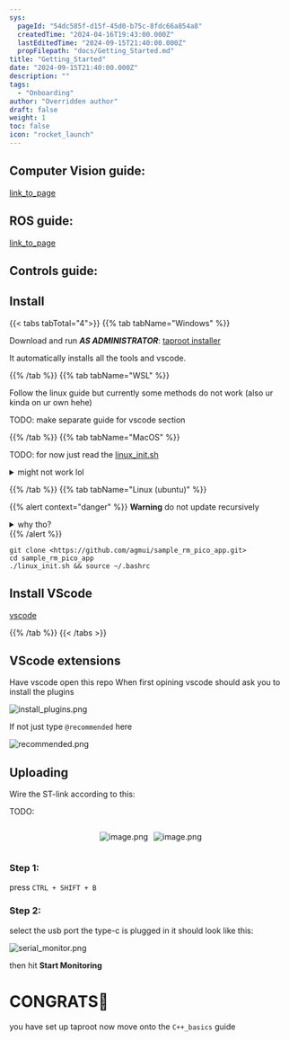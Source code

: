 ```yaml
---
sys:
  pageId: "54dc585f-d15f-45d0-b75c-8fdc66a854a8"
  createdTime: "2024-04-16T19:43:00.000Z"
  lastEditedTime: "2024-09-15T21:40:00.000Z"
  propFilepath: "docs/Getting_Started.md"
title: "Getting_Started"
date: "2024-09-15T21:40:00.000Z"
description: ""
tags:
  - "Onboarding"
author: "Overridden author"
draft: false
weight: 1
toc: false
icon: "rocket_launch"
---
```


## Computer Vision guide:

[link_to_page](86d45bc0-388b-4d26-8848-44f255f73d0e)

## ROS guide:

[link_to_page](3c76c1de-ec8f-46d6-8b0a-294005edc2d5)

## Controls guide:

## Install

{{< tabs tabTotal="4">}}
{{% tab tabName="Windows" %}}

Download and run _**AS ADMINISTRATOR**_: [taproot installer](https://github.com/Thornbots/TeachingFreshies/releases/tag/1.0)

It automatically installs all the tools and vscode.

{{% /tab %}}
{{% tab tabName="WSL" %}}

Follow the linux guide but currently some methods do not work (also ur kinda on ur own hehe)

TODO: make separate guide for vscode section

{{% /tab %}}
{{% tab tabName="MacOS" %}}

TODO: for now just read the [linux_init.sh](https://github.com/agmui/sample_rm_pico_app/blob/main/linux_init.sh)

<details>
<summary>might not work lol</summary>

`brew install libusb pkg-config`

Next install: [vscode](https://code.visualstudio.com/Download)

</details>

{{% /tab %}}
{{% tab tabName="Linux (ubuntu)" %}}

{{% alert context="danger" %}}
**Warning** do not update recursively
<details>
<summary>why tho?</summary>
There are some submodules that may go on for a while (like tinyusb) and I highly
recommend you don't need to get them.
If you want to see what submodules I update just look in `linux_init.sh`
</details>
{{% /alert %}}

```shell
git clone <https://github.com/agmui/sample_rm_pico_app.git>
cd sample_rm_pico_app
./linux_init.sh && source ~/.bashrc
```

## Install VScode

[vscode](https://code.visualstudio.com/Download)

{{% /tab %}}
{{< /tabs >}}

## VScode extensions

Have vscode open this repo
When first opining vscode should ask you to install the plugins

![install_plugins.png](https://prod-files-secure.s3.us-west-2.amazonaws.com/d518164a-d88e-44d1-a4ee-3adb3bd8bce0/89bd30f0-1825-4e77-867b-0a41ce370880/install_plugins.png?X-Amz-Algorithm=AWS4-HMAC-SHA256&X-Amz-Content-Sha256=UNSIGNED-PAYLOAD&X-Amz-Credential=ASIAZI2LB466SBGOU3QW%2F20250214%2Fus-west-2%2Fs3%2Faws4_request&X-Amz-Date=20250214T220152Z&X-Amz-Expires=3600&X-Amz-Security-Token=IQoJb3JpZ2luX2VjEA0aCXVzLXdlc3QtMiJIMEYCIQC2q8fP5GVnc7USbdLlQfp%2BBq0toYO17VLBuxERJuLA4gIhAJoLOXa%2B7QXgVtZPNVYqfdlAGEkQz8V1sKFSzkG4Bi99Kv8DCDYQABoMNjM3NDIzMTgzODA1Igz8viUB9GDTYAgcmq8q3AMDlPVjgAoEbNbpHbWoxRa0nYL2X79ahe6QO4RByutJIbBisUYat8LOKrq49G9OBjHWKjgD2aHB7vdqspN0%2FO%2BRA6hG2kcMmxHy4b5A1lBGYrj4Zolovpjx1flzsQcmrlyeSJijOS3vtPi4JPtfQEmSbKO5q78dX84FU0XMndlh7Gvp8LCuTKaCmkfMxtyBr8soxWLPAvkbqCktmialsZ2RbONNDx%2BsigKWFt7y%2F75IzkXwWrdsm6dY5GFvbnuCc3n%2BCKuPJPsxWRqmMnSsktDMee%2B5iMT6uRMVk7PHjP8xd5cLYuWypCtanj%2FPzZ4InhgR4F96cbS%2Fn7b%2Flzs3wxSFMe2CQZuLUc3Srdx2BoXndF3qmmjP3RaP9xrS%2F2T%2F06WgJozjE%2BYlD%2B04VjSO0LJ5dkJ5XmAdU8GnxTH6n60eWg%2BBbfQdDZT3Rk6YORy3e5FC088SzEd5bDSAGlphNqrDPkLfRO%2B0IhzmVBba7agv1pMLF0v5GGQnvMev%2Bv9Fn8Pew1pYzfHh2aT4PNausshHOKMmOH8g%2BxUL5jMqNE%2BlXALneOx4HlOzZKNLPw2QVmM4jAIjxuoU3uI4k8Kj4Z%2FBY6CZedk41kshm7AkafUYpVy2vYNzWU43z9RkljCW0r69BjqkAUuNl96NvUY%2FkX%2BECSiw5WoTxM9lwEHISHLOL2ChF6gyeu63gDx8vGfmrwvQfzrYQDlmqzoTGO%2FyaoVzxno3aDTJNUjWr1ZNLsUIrsma8M36qrm8pdjxgFZuoYFvvClJ1cthSEllRr3bVV3ZWJQcZQRQj7bmu8qn4JYao%2B7sM5PRCFwlIvjP1In%2FfBdZLduKSQmvXo1fPCYQHZ%2BK%2FxdaCD%2BWf7z8&X-Amz-Signature=d9ad50281862edb3c5f261e9a293415b73e0ba348b67bb399482e8372f965b24&X-Amz-SignedHeaders=host&x-id=GetObject)

If not just type `@recommended` here  

![recommended.png](https://prod-files-secure.s3.us-west-2.amazonaws.com/d518164a-d88e-44d1-a4ee-3adb3bd8bce0/61e661e9-5d85-4dfc-be0d-8d2097a5e793/recommended.png?X-Amz-Algorithm=AWS4-HMAC-SHA256&X-Amz-Content-Sha256=UNSIGNED-PAYLOAD&X-Amz-Credential=ASIAZI2LB466SBGOU3QW%2F20250214%2Fus-west-2%2Fs3%2Faws4_request&X-Amz-Date=20250214T220152Z&X-Amz-Expires=3600&X-Amz-Security-Token=IQoJb3JpZ2luX2VjEA0aCXVzLXdlc3QtMiJIMEYCIQC2q8fP5GVnc7USbdLlQfp%2BBq0toYO17VLBuxERJuLA4gIhAJoLOXa%2B7QXgVtZPNVYqfdlAGEkQz8V1sKFSzkG4Bi99Kv8DCDYQABoMNjM3NDIzMTgzODA1Igz8viUB9GDTYAgcmq8q3AMDlPVjgAoEbNbpHbWoxRa0nYL2X79ahe6QO4RByutJIbBisUYat8LOKrq49G9OBjHWKjgD2aHB7vdqspN0%2FO%2BRA6hG2kcMmxHy4b5A1lBGYrj4Zolovpjx1flzsQcmrlyeSJijOS3vtPi4JPtfQEmSbKO5q78dX84FU0XMndlh7Gvp8LCuTKaCmkfMxtyBr8soxWLPAvkbqCktmialsZ2RbONNDx%2BsigKWFt7y%2F75IzkXwWrdsm6dY5GFvbnuCc3n%2BCKuPJPsxWRqmMnSsktDMee%2B5iMT6uRMVk7PHjP8xd5cLYuWypCtanj%2FPzZ4InhgR4F96cbS%2Fn7b%2Flzs3wxSFMe2CQZuLUc3Srdx2BoXndF3qmmjP3RaP9xrS%2F2T%2F06WgJozjE%2BYlD%2B04VjSO0LJ5dkJ5XmAdU8GnxTH6n60eWg%2BBbfQdDZT3Rk6YORy3e5FC088SzEd5bDSAGlphNqrDPkLfRO%2B0IhzmVBba7agv1pMLF0v5GGQnvMev%2Bv9Fn8Pew1pYzfHh2aT4PNausshHOKMmOH8g%2BxUL5jMqNE%2BlXALneOx4HlOzZKNLPw2QVmM4jAIjxuoU3uI4k8Kj4Z%2FBY6CZedk41kshm7AkafUYpVy2vYNzWU43z9RkljCW0r69BjqkAUuNl96NvUY%2FkX%2BECSiw5WoTxM9lwEHISHLOL2ChF6gyeu63gDx8vGfmrwvQfzrYQDlmqzoTGO%2FyaoVzxno3aDTJNUjWr1ZNLsUIrsma8M36qrm8pdjxgFZuoYFvvClJ1cthSEllRr3bVV3ZWJQcZQRQj7bmu8qn4JYao%2B7sM5PRCFwlIvjP1In%2FfBdZLduKSQmvXo1fPCYQHZ%2BK%2FxdaCD%2BWf7z8&X-Amz-Signature=19fc3f4d56b3bf5d75d3a427c0b2ef5a9e0cf320f80e97187a50c4cdadeeaecd&X-Amz-SignedHeaders=host&x-id=GetObject)

## Uploading

Wire the ST-link according to this:

TODO:

<div style="display: flex;flex-direction: row; column-gap:10px; max-width: 630px;justify-content: center;">
<div>

![image.png](https://prod-files-secure.s3.us-west-2.amazonaws.com/d518164a-d88e-44d1-a4ee-3adb3bd8bce0/210ecb78-1116-4d7b-b9b7-2292f66fa2c2/image.png?X-Amz-Algorithm=AWS4-HMAC-SHA256&X-Amz-Content-Sha256=UNSIGNED-PAYLOAD&X-Amz-Credential=ASIAZI2LB466U7JW45W3%2F20250214%2Fus-west-2%2Fs3%2Faws4_request&X-Amz-Date=20250214T220157Z&X-Amz-Expires=3600&X-Amz-Security-Token=IQoJb3JpZ2luX2VjEA0aCXVzLXdlc3QtMiJHMEUCIHQ3vKESGW1Xwai%2B6Cq7pT2azZlYjsRf8vyUYjQXePegAiEAgsLQr94ugvwWME2VadBOmahtkvO48uED%2BuarAsEoC2Aq%2FwMINhAAGgw2Mzc0MjMxODM4MDUiDCDIpffBF4e27rdNSircA4ipBF9RON3m0km33papoDfJFtkvxIor2CJNgOmRAaEvFdmCmU8716YX7XLJHpTm505QaIVH6MEYIt9j9OTchWmm6zX6PNoOF0%2F01NRSe0Ou3HqGte74cMXUxGZb293nhmjaB1bh2vc9HLfsKM46xRipxCT%2FSlpeggUPnPlx0fuvbHZkjpIikQz%2BrzvC6NLY0bfXGaQumTk3ikLFRZo186R744ML0v%2BWdi8qKuZiZJWNPLl8nI0owKpGqKemJV4GFMyWsDXbIoVp48sII2f8%2Fk%2FxRKR0nUNRtXVVDEUtlMl5Et4wcfxukYz86q1FS3AybEZ1V3IsMuaR6ecLF4h4g%2Be2h28dBQErOTJWRSRdbsftt2Axrvf1sEa0wVWwtsVWVzmDcFJ0omhGLfMKwkbQwT%2FPh1K9dHklDQ%2BOY2zKc17IUzGauslZRHnfAgT0yKFSZDoZg1B1%2Bj6ohibCPnHbitTb7lo9zj4HBjonBVgvL6duBpxWCI2Qd5jGWHZdItK1NbuzL9%2FV%2B7WktkZFXIo32I6WTCqVrKLwU1pAfzOlAs0V8DbMaY4%2F%2BXF2GO1OZTzyUED54sUwTTTqy4rDHJxRbFkgFPOVujIPvDhIWp%2B33L0qpxbdA2GM%2FBZtEQZ9MOXRvr0GOqUBGAigpMiEX6gD8%2BVr%2FcCtJvucaiPW7YE4KdrRrrNcvTAvfzXXvNISaeHWB5S83PyL%2B35Sv4AuQZJcJifPoUq9NwHSed9cBB9MtTpretg3FLnf0Phc%2BZm52v7SLV%2BWRwDdWQ7DMCyJb%2BWB3C0Wwl4rwSQJOENz%2FaOrIBM6Rh02BcZNQdN%2BwUnHW0VTs9YtoX9hh2ZWxfiKUrfYoq7PgmS3zjAv29eR&X-Amz-Signature=ce8c4672cf257dbed9baa6ed7a41d8294e4e9bb281f2ae57f297f4db59b6cb48&X-Amz-SignedHeaders=host&x-id=GetObject)

</div>
<div>

![image.png](https://prod-files-secure.s3.us-west-2.amazonaws.com/d518164a-d88e-44d1-a4ee-3adb3bd8bce0/33a0fd0f-8ca6-4a86-8e09-26e95ded1fff/image.png?X-Amz-Algorithm=AWS4-HMAC-SHA256&X-Amz-Content-Sha256=UNSIGNED-PAYLOAD&X-Amz-Credential=ASIAZI2LB466X6AFBT37%2F20250214%2Fus-west-2%2Fs3%2Faws4_request&X-Amz-Date=20250214T220157Z&X-Amz-Expires=3600&X-Amz-Security-Token=IQoJb3JpZ2luX2VjEA0aCXVzLXdlc3QtMiJIMEYCIQDXcjB8lKAs3KMDcObT%2Bs8yX6MCN9KJjDXDv%2B0DxyeJJgIhAMZnwRST9jTXwtW3lJTRLEH9R2y54f%2FTE6L%2Frj9aQmpkKv8DCDYQABoMNjM3NDIzMTgzODA1IgzloT0pU%2FnDSfLRQy8q3AO1lgXqHvUg2pSVlQDTUKgOWOjTMyiGvuro9HEifviv1I769XZcBeGgokBtlndwlPs4wsuvJbVRDDZg12mRGbzMu4CpZ0tZ5JsSfTbCf0XOv9cKBhO1HbaENnYNusvCiHrLlyAnsX%2FGRDmlqsdI3g2r0F%2F9dWFOu5fznqnkm0KG1ocGbgFpRpDBhrNBVC14qj81f2%2BZAVr00yeO5d21DMJ1RSRA8uIrFjgFwUpwhkdM23TQTTbpGtfy0jF%2F3k7umvT%2BtK77rotyN1ZuMEtej2Rc0vqAR%2FYJgI7n4Zl0w%2BesMfmamSM4hPdYrj6QhXxxUyV1iUb0ExtSCFeYoS61bYtIi%2FQpp%2FmAjYixt4UlOmLlsaHZCF2TRZsJpXsLZMU1wMXVj5t0FXRVVFWg2OyMsfdd%2BnjvJygSLCC78NJFbmTQ0BZlKxTS8TIZ53dDYpfFjJt0NQ9KezrPHcx2Ec3B2PDRq2D7LU%2BxIb%2B7HZWiR5wvv1MAt4CBDBz3qZcNu8mYhxInMBtqXTjpquSFnFDlzI862tABdzqT1ZrR4xHjTyvhTmnUscrrF6qwI2QNiBGQt2%2FUIbBSY3%2B6bS2DyTuvWz%2FqNg10YC6uM0Kc04GOZBntlLmJoQfa5KDMTbIViTDy0b69BjqkAc93H43wDowwkf%2FVAvbhYG5Lg97uqzUTejzHBmJ3EEsf0XfedJyAw4HCRTOqbXb7JcaN8vD9Wwl7wpTIMUqQdWpsEPqMtG6Ck14NNgiU8wJXdpLTmaVMIm4YyWt2r09m09z2Vm%2B%2FTax%2Fs%2FfM6xpeM7f405a0NRU8dADsT1h8%2BQJuIKYC5sKzZDLgFpvxzceWBAsVesRtIxzrNf5lYUH0m4RTc3K4&X-Amz-Signature=a62b2184402db376f4f73a19d11c187560a1edc35c8e83d7b461bc176fe63319&X-Amz-SignedHeaders=host&x-id=GetObject)

</div>
</div>

### Step 1:

press `CTRL + SHIFT + B`

### Step 2:

select the usb port the type-c is plugged in it should look like this:

![serial_monitor.png](https://prod-files-secure.s3.us-west-2.amazonaws.com/d518164a-d88e-44d1-a4ee-3adb3bd8bce0/f03f4774-05d4-4393-b6a0-d5efb6d315ab/serial_monitor.png?X-Amz-Algorithm=AWS4-HMAC-SHA256&X-Amz-Content-Sha256=UNSIGNED-PAYLOAD&X-Amz-Credential=ASIAZI2LB466SBGOU3QW%2F20250214%2Fus-west-2%2Fs3%2Faws4_request&X-Amz-Date=20250214T220152Z&X-Amz-Expires=3600&X-Amz-Security-Token=IQoJb3JpZ2luX2VjEA0aCXVzLXdlc3QtMiJIMEYCIQC2q8fP5GVnc7USbdLlQfp%2BBq0toYO17VLBuxERJuLA4gIhAJoLOXa%2B7QXgVtZPNVYqfdlAGEkQz8V1sKFSzkG4Bi99Kv8DCDYQABoMNjM3NDIzMTgzODA1Igz8viUB9GDTYAgcmq8q3AMDlPVjgAoEbNbpHbWoxRa0nYL2X79ahe6QO4RByutJIbBisUYat8LOKrq49G9OBjHWKjgD2aHB7vdqspN0%2FO%2BRA6hG2kcMmxHy4b5A1lBGYrj4Zolovpjx1flzsQcmrlyeSJijOS3vtPi4JPtfQEmSbKO5q78dX84FU0XMndlh7Gvp8LCuTKaCmkfMxtyBr8soxWLPAvkbqCktmialsZ2RbONNDx%2BsigKWFt7y%2F75IzkXwWrdsm6dY5GFvbnuCc3n%2BCKuPJPsxWRqmMnSsktDMee%2B5iMT6uRMVk7PHjP8xd5cLYuWypCtanj%2FPzZ4InhgR4F96cbS%2Fn7b%2Flzs3wxSFMe2CQZuLUc3Srdx2BoXndF3qmmjP3RaP9xrS%2F2T%2F06WgJozjE%2BYlD%2B04VjSO0LJ5dkJ5XmAdU8GnxTH6n60eWg%2BBbfQdDZT3Rk6YORy3e5FC088SzEd5bDSAGlphNqrDPkLfRO%2B0IhzmVBba7agv1pMLF0v5GGQnvMev%2Bv9Fn8Pew1pYzfHh2aT4PNausshHOKMmOH8g%2BxUL5jMqNE%2BlXALneOx4HlOzZKNLPw2QVmM4jAIjxuoU3uI4k8Kj4Z%2FBY6CZedk41kshm7AkafUYpVy2vYNzWU43z9RkljCW0r69BjqkAUuNl96NvUY%2FkX%2BECSiw5WoTxM9lwEHISHLOL2ChF6gyeu63gDx8vGfmrwvQfzrYQDlmqzoTGO%2FyaoVzxno3aDTJNUjWr1ZNLsUIrsma8M36qrm8pdjxgFZuoYFvvClJ1cthSEllRr3bVV3ZWJQcZQRQj7bmu8qn4JYao%2B7sM5PRCFwlIvjP1In%2FfBdZLduKSQmvXo1fPCYQHZ%2BK%2FxdaCD%2BWf7z8&X-Amz-Signature=f978bc24c182a3ee6ffafd121911590614b598bb0b5af151cc73977217fec3f9&X-Amz-SignedHeaders=host&x-id=GetObject)

then hit **Start Monitoring**

# CONGRATS🎉

you have set up taproot now move onto the `C++_basics` guide
